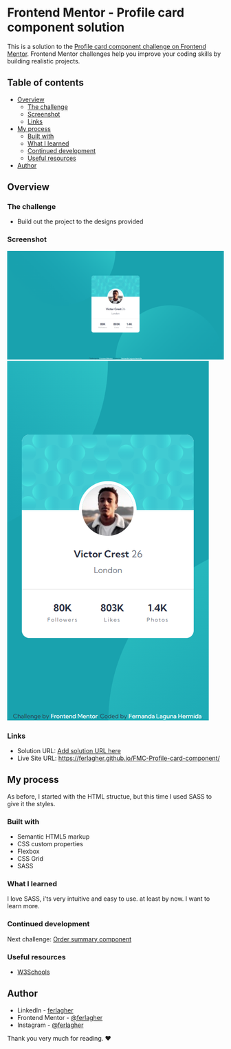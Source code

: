# Frontend Mentor - Profile card component solution

This is a solution to the [Profile card component challenge on Frontend Mentor](https://www.frontendmentor.io/challenges/profile-card-component-cfArpWshJ). Frontend Mentor challenges help you improve your coding skills by building realistic projects. 

## Table of contents

- [Overview](#overview)
  - [The challenge](#the-challenge)
  - [Screenshot](#screenshot)
  - [Links](#links)
- [My process](#my-process)
  - [Built with](#built-with)
  - [What I learned](#what-i-learned)
  - [Continued development](#continued-development)
  - [Useful resources](#useful-resources)
- [Author](#author)

## Overview

### The challenge

- Build out the project to the designs provided

### Screenshot

![Screenshot](./design/screenshot-desktop.png)
![Screenshot](./design/screenshot-mobile.png)

### Links

- Solution URL: [Add solution URL here](https://your-solution-url.com)
- Live Site URL: https://ferlagher.github.io/FMC-Profile-card-component/

## My process

As before, I started with the HTML structue, but this time I used SASS to give it the styles.

### Built with

- Semantic HTML5 markup
- CSS custom properties
- Flexbox
- CSS Grid
- SASS

### What I learned

I love SASS, i'ts very intuitive and easy to use. at least by now. I want to learn more.

### Continued development

Next challenge: [Order summary component](https://www.frontendmentor.io/challenges/order-summary-component-QlPmajDUj)

### Useful resources

- [W3Schools](https://www.w3schools.com)

## Author

- LinkedIn - [ferlagher](https://www.linkedin.com/in/ferlagher/)
- Frontend Mentor - [@ferlagher](https://www.frontendmentor.io/profile/ferlagher)
- Instagram - [@ferlagher](https://www.instagram.com/ferlagher/)

Thank you very much for reading. ♥